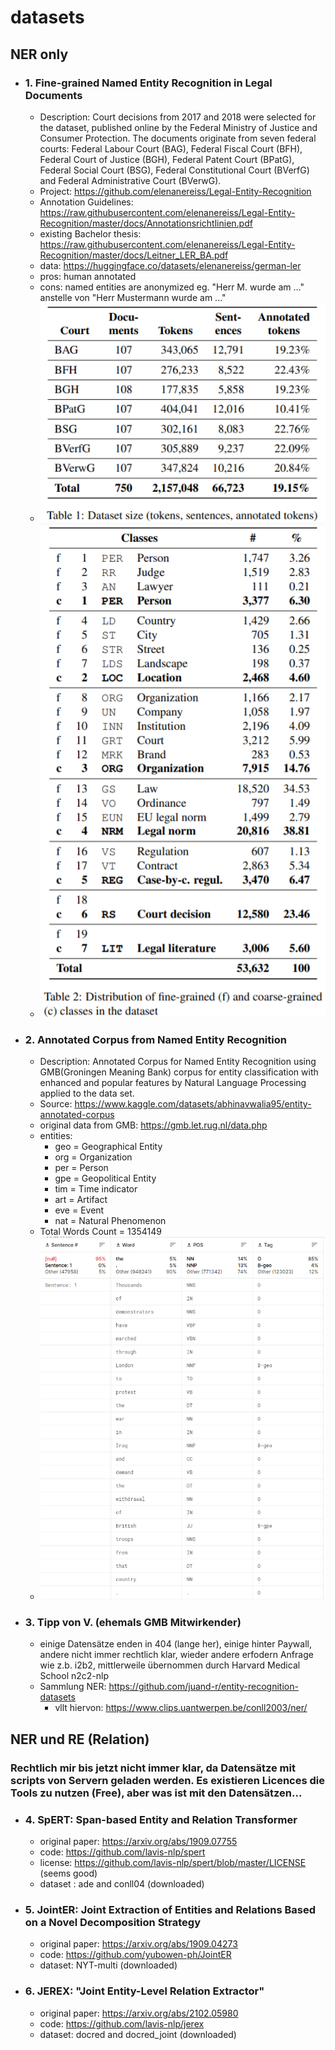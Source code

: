 # datasets

## NER only
* ### 1. Fine-grained Named Entity Recognition in Legal Documents
    * Description: Court decisions from 2017 and 2018 were selected for the dataset, published online by the Federal Ministry of Justice and Consumer Protection. The documents originate from seven federal courts: Federal Labour Court (BAG), Federal Fiscal Court (BFH), Federal Court of Justice (BGH), Federal Patent Court (BPatG), Federal Social Court (BSG), Federal Constitutional Court (BVerfG) and Federal Administrative Court (BVerwG).
    * Project: https://github.com/elenanereiss/Legal-Entity-Recognition
    * Annotation Guidelines: https://raw.githubusercontent.com/elenanereiss/Legal-Entity-Recognition/master/docs/Annotationsrichtlinien.pdf
    * existing Bachelor thesis: https://raw.githubusercontent.com/elenanereiss/Legal-Entity-Recognition/master/docs/Leitner_LER_BA.pdf
    * data: https://huggingface.co/datasets/elenanereiss/german-ler
    * pros: human annotated
    * cons: named entities are anonymized eg. "Herr M. wurde am ..." anstelle von "Herr Mustermann wurde am ..."
    * ![size](pic/Size.png)
    * ![distribution](pic/Distribution.png)

* ### 2. Annotated Corpus from Named Entity Recognition
    * Description: Annotated Corpus for Named Entity Recognition using GMB(Groningen Meaning Bank) corpus for entity classification with enhanced and popular features by Natural Language Processing applied to the data set.
    * Source: https://www.kaggle.com/datasets/abhinavwalia95/entity-annotated-corpus
    * original data from GMB: https://gmb.let.rug.nl/data.php
    * entities:
        * geo = Geographical Entity
        * org = Organization
        * per = Person
        * gpe = Geopolitical Entity
        * tim = Time indicator
        * art = Artifact
        * eve = Event
        * nat = Natural Phenomenon
    * Total Words Count = 1354149
    * ![data](pic/kaggleGMB.png)

* ### 3. Tipp von V. (ehemals GMB Mitwirkender)
    * einige Datensätze enden in 404 (lange her), einige hinter Paywall, andere nicht immer rechtlich klar, wieder andere erfodern Anfrage wie z.b. i2b2, mittlerweile übernommen durch Harvard Medical School n2c2-nlp
    * Sammlung NER: https://github.com/juand-r/entity-recognition-datasets
        * vllt hiervon: https://www.clips.uantwerpen.be/conll2003/ner/

## NER und RE  (Relation)
### Rechtlich mir bis jetzt nicht immer klar, da Datensätze mit scripts von Servern geladen werden. Es existieren Licences die Tools zu nutzen (Free), aber was ist mit den Datensätzen...
* ### 4. SpERT: Span-based Entity and Relation Transformer 
    * original paper: https://arxiv.org/abs/1909.07755
    * code: https://github.com/lavis-nlp/spert
    * license: https://github.com/lavis-nlp/spert/blob/master/LICENSE (seems good)
    * dataset : ade and conll04 (downloaded)

* ### 5. JointER: Joint Extraction of Entities and Relations Based on a Novel Decomposition Strategy
    * original paper: https://arxiv.org/abs/1909.04273
    * code: https://github.com/yubowen-ph/JointER
    * dataset: NYT-multi (downloaded)

* ### 6. JEREX: "Joint Entity-Level Relation Extractor"
    * original paper: https://arxiv.org/abs/2102.05980
    * code: https://github.com/lavis-nlp/jerex
    * dataset: docred and docred_joint (downloaded)
